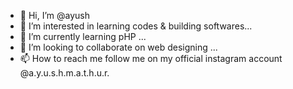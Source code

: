 - 👋 Hi, I’m @ayush
- 👀 I’m interested in learning codes & building softwares...
- 🌱 I’m currently learning pHP ...
- 💞️ I’m looking to collaborate on web designing ...
- 📫 How to reach me follow me on my official instagram account @a.y.u.s.h.m.a.t.h.u.r.
<!---
ayush-1313/ayush-1313 is a ✨ special ✨ repository because its `README.md` (this file) appears on your GitHub profile.
You can click the Preview link to take a look at your changes.
--->
